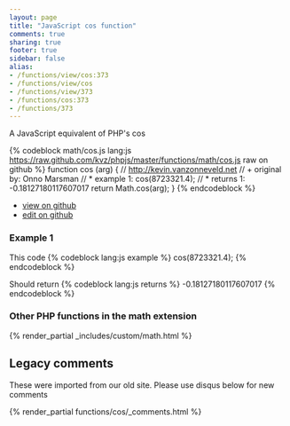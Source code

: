 ```yaml
---
layout: page
title: "JavaScript cos function"
comments: true
sharing: true
footer: true
sidebar: false
alias:
- /functions/view/cos:373
- /functions/view/cos
- /functions/view/373
- /functions/cos:373
- /functions/373
---
```

<!-- Generated by Rakefile:build -->
A JavaScript equivalent of PHP's cos

{% codeblock math/cos.js lang:js https://raw.github.com/kvz/phpjs/master/functions/math/cos.js raw on github %}
function cos (arg) {
  // http://kevin.vanzonneveld.net
  // +   original by: Onno Marsman
  // *     example 1: cos(8723321.4);
  // *     returns 1: -0.18127180117607017
  return Math.cos(arg);
}
{% endcodeblock %}

 - [view on github](https://github.com/kvz/phpjs/blob/master/functions/math/cos.js)
 - [edit on github](https://github.com/kvz/phpjs/edit/master/functions/math/cos.js)

### Example 1
This code
{% codeblock lang:js example %}
cos(8723321.4);
{% endcodeblock %}

Should return
{% codeblock lang:js returns %}
-0.18127180117607017
{% endcodeblock %}


### Other PHP functions in the math extension
{% render_partial _includes/custom/math.html %}
## Legacy comments
These were imported from our old site. Please use disqus below for new comments
<div style="overflow-y: scroll; max-height: 500px;">
{% render_partial functions/cos/_comments.html %}
</div>
